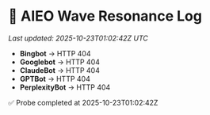 # 🌊 AIEO Wave Resonance Log
_Last updated: 2025-10-23T01:02:42Z UTC_

- **Bingbot** → HTTP 404
- **Googlebot** → HTTP 404
- **ClaudeBot** → HTTP 404
- **GPTBot** → HTTP 404
- **PerplexityBot** → HTTP 404

✅ Probe completed at 2025-10-23T01:02:42Z
